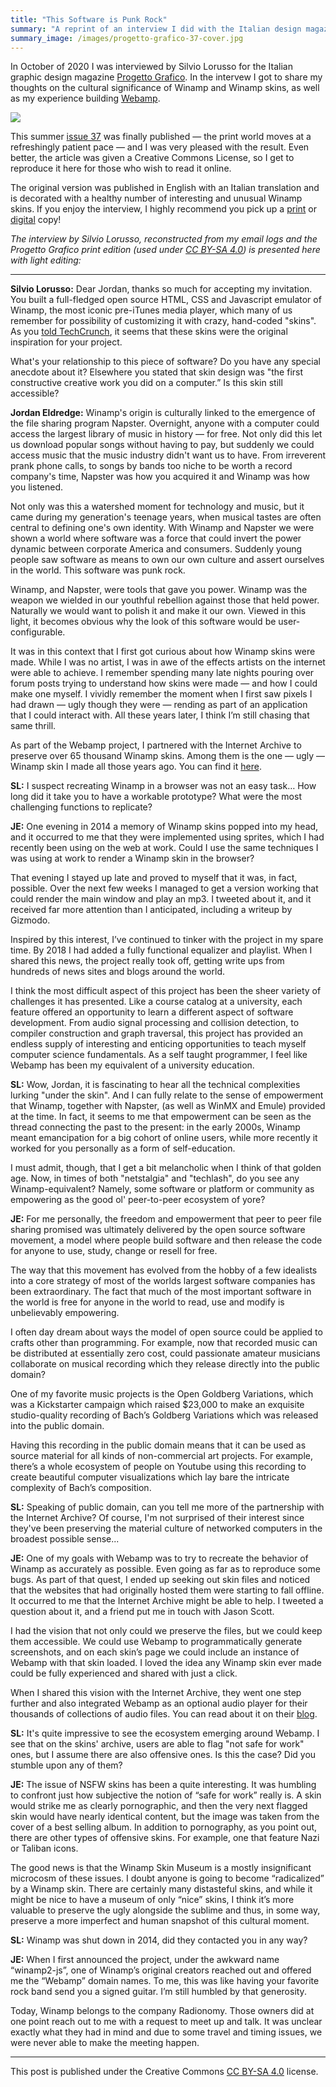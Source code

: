 ```yaml
---
title: "This Software is Punk Rock"
summary: "A reprint of an interview I did with the Italian design magazine Progetto Grafico about Winamp's significance in our digital culture."
summary_image: /images/progetto-grafico-37-cover.jpg
---
```


In October of 2020 I was interviewed by Silvio Lorusso for the Italian graphic design magazine [Progetto Grafico](http://www.progettograficomagazine.it/en/). In the intervew I got to share my thoughts on the cultural significance of Winamp and Winamp skins, as well as my experience building [Webamp](https://webamp.org).

![](/images/progetto-grafico-37-cover.jpg)

This summer [issue 37](https://aiap.it/prodotto/progetto-grafico-37/) was finally published — the print world moves at a refreshingly patient pace — and I was very pleased with the result. Even better, the article was given a Creative Commons License, so I get to reproduce it here for those who wish to read it online.

The original version was published in English with an Italian translation and is decorated with a healthy number of interesting and unusual Winamp skins. If you enjoy the interview, I highly recommend you pick up a [print](https://aiap.it/prodotto/progetto-grafico-37/) or [digital](https://aiap.it/prodotto/progetto-grafico-37-2/) copy!

*The interview by Silvio Lorusso, reconstructed from my email logs and the Progetto Grafico print edition (used under [CC BY-SA 4.0](https://creativecommons.org/licenses/by-sa/4.0/)) is presented here with light editing:*

---

**Silvio Lorusso:** Dear Jordan, thanks so much for accepting my invitation. You built a full-fledged open source HTML, CSS and Javascript emulator of Winamp, the most iconic pre-iTunes media player, which many of us remember for possibility of customizing it with crazy, hand-coded "skins". As you [told TechCrunch](https://techcrunch.com/2018/02/09/whip-the-llamas-ass-with-this-javascript-winamp-emulator/), it seems that these skins were the original inspiration for your project.

What's your relationship to this piece of software? Do you have any special anecdote about it? Elsewhere you stated that skin design was "the first constructive creative work you did on a computer.” Is this skin still accessible?   

**Jordan Eldredge:** Winamp's origin is culturally linked to the emergence of the file sharing program Napster. Overnight, anyone with a computer could access the largest library of music in history — for free. Not only did this let us download popular songs without having to pay, but suddenly we could access music that the music industry didn't want us to have. From irreverent prank phone calls, to songs by bands too niche to be worth a record company's time, Napster was how you acquired it and Winamp was how you listened.

Not only was this a watershed moment for technology and music, but it came during my generation's teenage years, when musical tastes are often central to defining one's own identity. With Winamp and Napster we were shown a world where software was a force that could invert the power dynamic between corporate America and consumers. Suddenly young people saw software as means to own our own culture and assert ourselves in the world. This software was punk rock.

Winamp, and Napster, were tools that gave you power. Winamp was the weapon we wielded in our youthful rebellion against those that held power. Naturally we would want to polish it and make it our own. Viewed in this light, it becomes obvious why the look of this software would be user-configurable.

It was in this context that I first got curious about how Winamp skins were made. While I was no artist, I was in awe of the effects artists on the internet were able to achieve. I remember spending many late nights pouring over forum posts trying to understand how skins were made — and how I could make one myself. I vividly remember the moment when I first saw pixels I had drawn — ugly though they were — rending as part of an application that I could interact with. All these years later, I think I’m still chasing that same thrill.

As part of the Webamp project, I partnered with the Internet Archive to preserve over 65 thousand Winamp skins. Among them is the one — ugly — Winamp skin I made all those years ago. You can find it [here](https://skins.webamp.org/skin/8820f5a444d7eeedb6e610f117900eac/TealAmp_winamp.zip/).

**SL:** I suspect recreating Winamp in a browser was not an easy task… How long did it take you to have a workable prototype? What were the most challenging functions to replicate?

**JE:** One evening in 2014 a memory of Winamp skins popped into my head, and it occurred to me that they were implemented using sprites, which I had recently been using on the web at work. Could I use the same techniques I was using at work to render a Winamp skin in the browser?

That evening I stayed up late and proved to myself that it was, in fact, possible. Over the next few weeks I managed to get a version working that could render the main window and play an mp3. I tweeted about it, and it received far more attention than I anticipated, including a writeup by Gizmodo.

Inspired by this interest, I’ve continued to tinker with the project in my spare time. By 2018 I had added a fully functional equalizer and playlist. When I shared this news, the project really took off, getting write ups from hundreds of news sites and blogs around the world.

I think the most difficult aspect of this project has been the sheer variety of challenges it has presented. Like a course catalog at a university, each feature offered an opportunity to learn a different aspect of software development. From audio signal processing and collision detection, to compiler construction and graph traversal, this project has provided an endless supply of interesting and enticing opportunities to teach myself computer science fundamentals. As a self taught programmer, I feel like Webamp has been my equivalent of a university education.

**SL:** Wow, Jordan, it is fascinating to hear all the technical complexities lurking "under the skin". And I can fully relate to the sense of empowerment that Winamp, together with Napster, (as well as WinMX and Emule) provided at the time. In fact, it seems to me that empowerment can be seen as the thread connecting the past to the present: in the early 2000s, Winamp meant emancipation for a big cohort of online users, while more recently it worked for you personally as a form of self-education.

I must admit, though, that I get a bit melancholic when I think of that golden age. Now, in times of both "netstalgia" and "techlash", do you see any Winamp-equivalent? Namely, some software or platform or community as empowering as the good ol' peer-to-peer ecosystem of yore?

**JE:** For me personally, the freedom and empowerment that peer to peer file sharing promised was ultimately delivered by the open source software movement, a model where people build software and then release the code for anyone to use, study, change or resell for free.

The way that this movement has evolved from the hobby of a few idealists into a core strategy of most of the worlds largest software companies has been extraordinary. The fact that much of the most important software in the world is free for anyone in the world to read, use and modify is unbelievably empowering.

I often day dream about ways the model of open source could be applied to crafts other than programming. For example, now that recorded music can be distributed at essentially zero cost, could passionate amateur musicians collaborate on musical recording which they release directly into the public domain?

One of my favorite music projects is the Open Goldberg Variations, which was a Kickstarter campaign which raised $23,000 to make an exquisite studio-quality recording of Bach’s Goldberg Variations which was released into the public domain.

Having this recording in the public domain means that it can be used as source material for all kinds of non-commercial art projects. For example, there’s a whole ecosystem of people on Youtube using this recording to create beautiful computer visualizations which lay bare the intricate complexity of Bach’s composition.

**SL:** Speaking of public domain, can you tell me more of the partnership with the Internet Archive? Of course, I'm not surprised of their interest since they've been preserving the material culture of networked computers in the broadest possible sense...

**JE:** One of my goals with Webamp was to try to recreate the behavior of Winamp as accurately as possible. Even going as far as to reproduce some bugs. As part of that quest, I ended up seeking out skin files and noticed that the websites that had originally hosted them were starting to fall offline. It occurred to me that the Internet Archive might be able to help. I tweeted a question about it, and a friend put me in touch with Jason Scott.

I had the vision that not only could we preserve the files, but we could keep them accessible. We could use Webamp to programmatically generate screenshots, and on each skin’s page we could include an instance of Webamp with that skin loaded. I loved the idea any Winamp skin ever made could be fully experienced and shared with just a click.

When I shared this vision with the Internet Archive, they went one step further and also integrated Webamp as an optional audio player for their thousands of collections of audio files. You can read about it on their [blog](https://blog.archive.org/2018/10/02/dont-click-on-the-llama/).

**SL:** It's quite impressive to see the ecosystem emerging around Webamp. I see that on the skins' archive, users are able to flag "not safe for work" ones, but I assume there are also offensive ones. Is this the case? Did you stumble upon any of them?

<!--
This paragraph appeared here in the print version, but it feels out of place so I have omitted it

**JE:** Yes! One piece I forgot to mention in our discussion of open source software is that Webamp is itself open source. As a result a number of projects have been able to use it as a building block. Some examples include Winampify which is a Spotify client which uses Webamp as the main user interface and 98.js.org and winxp.now.sh each of which recreate a classic version of Windows in the browser.
--> 

**JE:** The issue of NSFW skins has been a quite interesting. It was humbling to confront just how subjective the notion of “safe for work” really is. A skin would strike me as clearly pornographic, and then the very next flagged skin would have nearly identical content, but the image was taken from the cover of a best selling album. In addition to pornography, as you point out, there are other types of offensive skins. For example, one that feature Nazi or Taliban icons.

The good news is that the Winamp Skin Museum is a mostly insignificant microcosm of these issues. I doubt anyone is going to become “radicalized” by a Winamp skin. There are certainly many distasteful skins, and while it might be nice to have a museum of only “nice” skins, I think it’s more valuable to preserve the ugly alongside the sublime and thus, in some way, preserve a more imperfect and human snapshot of this cultural moment.

**SL:** Winamp was shut down in 2014, did they contacted you in any way?

**JE:** When I first announced the project, under the awkward name “winamp2-js”, one of Winamp’s original creators reached out and offered me the “Webamp” domain names. To me, this was like having your favorite rock band send you a signed guitar. I’m still humbled by that generosity.

Today, Winamp belongs to the company Radionomy. Those owners did at one point reach out to me with a request to meet up and talk. It was unclear exactly what they had in mind and due to some travel and timing issues, we were never able to make the meeting happen.

---

This post is published under the Creative Commons [CC BY-SA 4.0](https://creativecommons.org/licenses/by-sa/4.0/) license.
